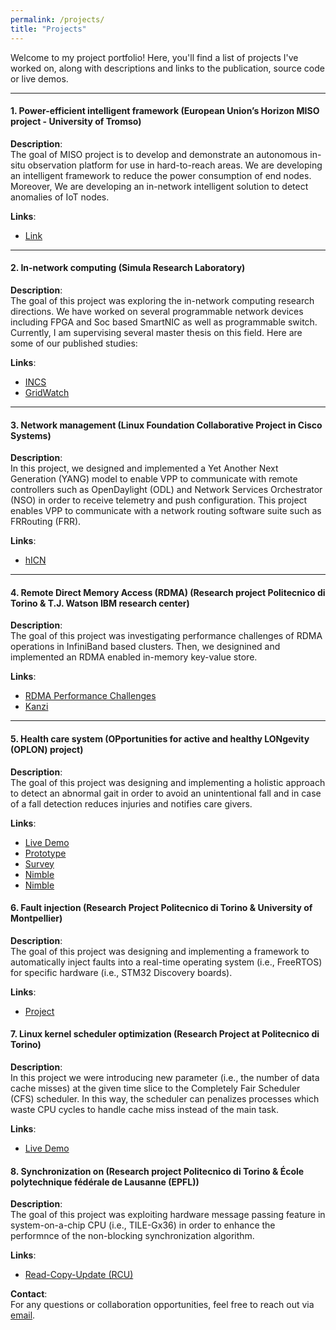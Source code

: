 ```yaml
---
permalink: /projects/
title: "Projects"
---
```

Welcome to my project portfolio! Here, you'll find a list of projects I've worked on, along with descriptions and links to the publication, source code or live demos.

---

#### 1. **Power-efficient intelligent framework (European Union’s Horizon MISO project - University of Tromso)**
**Description**:  
The goal of MISO project is to develop and demonstrate an autonomous in-situ observation platform for use in hard-to-reach areas. We are developing an intelligent framework to reduce the power consumption of end nodes. Moreover, We are developing an in-network intelligent solution to detect anomalies of IoT nodes.


**Links**:  
- [Link](https://miso.nilu.no/)

---

#### 2. **In-network computing (Simula Research Laboratory)**
**Description**:  
The goal of this project was exploring the in-network computing research directions. We have worked on several programmable network devices including FPGA and Soc based SmartNIC as well as programmable switch. Currently, I am supervising several master thesis on this field. Here are some of our published studies:


**Links**:  
- [INCS](https://eng.ox.ac.uk/computing/projects/in-network-ml/incs/)  
- [GridWatch](https://ora.ox.ac.uk/objects/uuid:cae1d460-3da1-4a5e-940e-05eb147a061c/files/svx021g97w)

---

#### 3. **Network management (Linux Foundation Collaborative Project in Cisco Systems)**
**Description**:  
In this project, we designed and implemented a Yet Another Next Generation (YANG) model to enable VPP to communicate with remote controllers such as OpenDaylight (ODL) and Network Services Orchestrator (NSO) in order to receive telemetry and push configuration. This project enables VPP to communicate with a network routing software suite such as FRRouting (FRR).


**Links**:  
- [hICN](https://fd.io/documentation/hicn/)


---

#### 4. **Remote Direct Memory Access (RDMA) (Research project Politecnico di Torino \& T.J. Watson IBM research center)**
**Description**:  
The goal of this project was investigating performance challenges of RDMA operations in InfiniBand based clusters. Then,
we designined and implemented an RDMA enabled in-memory key-value store.
 

**Links**:  
- [RDMA Performance Challenges](https://ieeexplore.ieee.org/document/9119827)  
- [Kanzi](https://dl.acm.org/doi/pdf/10.1145/3007592.3007594)

---

#### 5. **Health care system (OPportunities for active and healthy LONgevity (OPLON) project)**
**Description**:  
The goal of this project was designing and implementing a holistic approach to detect an abnormal gait in order to avoid an unintentional fall and in case of a fall detection reduces injuries and notifies care givers.


**Links**:  
- [Live Demo](https://example.com/project5)  
- [Prototype](https://github.com/username/project5)
- [Survey](https://onlinelibrary.wiley.com/doi/pdf/10.1155/2019/9610567)
- [Nimble](https://www.researchgate.net/profile/Masoud-Hemmatpour/publication/358139568_A_kinematic-based_indoor_fall_surveillance/links/61f26c0d5779d35951da4fa8/A-kinematic-based-indoor-fall-surveillance.pdf)
- [Nimble](https://ieeexplore.ieee.org/stamp/stamp.jsp?arnumber=8029725)

#### 6. **Fault injection (Research Project Politecnico di Torino & University of Montpellier)**
**Description**:  
The goal of this project was designing and implementing a framework to automatically inject faults into a real-time operating system (i.e., FreeRTOS) for specific hardware (i.e., STM32 Discovery boards).


**Links**:  
- [Project]()  


#### 7. **Linux kernel scheduler optimization (Research Project at Politecnico di Torino)**
**Description**:  
In this project we were introducing new parameter (i.e., the number of data cache misses) at the given time slice to the Completely Fair Scheduler (CFS) scheduler. In this way, the scheduler can penalizes processes which waste CPU cycles to handle cache miss instead of the main task.


**Links**:  
- [Live Demo](https://www.researchgate.net/publication/383057404_Change_scheduling_priority_according_to_cache_miss_rate)  


#### 8. **Synchronization on  (Research project Politecnico di Torino & École polytechnique fédérale de Lausanne (EPFL))**
**Description**:  
The goal of this project was exploiting hardware message passing feature in system-on-a-chip CPU (i.e., TILE-Gx36) in order to enhance the performnce of the non-blocking synchronization algorithm.


**Links**:  
- [Read-Copy-Update (RCU)]()  


**Contact**:  
For any questions or collaboration opportunities, feel free to reach out via [email](mailto:mashemat@gmail.com).


